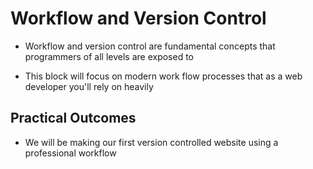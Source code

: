 # Workflow and Version Control

- Workflow and version control are fundamental concepts that programmers of all levels
  are exposed to
  
- This block will focus on modern work flow processes that as a web developer you'll rely on heavily

## Practical Outcomes 

- We will be making our first version controlled website using 
a professional workflow